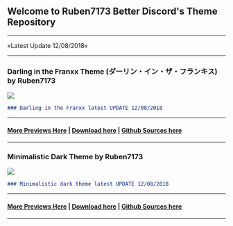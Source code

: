 ## Welcome to Ruben7173 Better Discord's Theme Repository 
***
»Latest Update 12/08/2018«

***

### Darling in the Franxx Theme (ダーリン・イン・ザ・フランキス) by Ruben7173

<img src="https://i.imgur.com/gpODc3b.jpg"/>

```markdown
### Darling in the Franxx latest UPDATE 12/08/2018
```
***
#### [More Previews Here](./page-02.html) | [Download here](https://betterdiscord.net/ghdl?id=2238) | [Github Sources here](https://github.com/Ruben7173/Ruben7173.github.io/tree/master/BetterDiscord-Themes/Darling-in-The-Franxx)
***

### Minimalistic Dark Theme by Ruben7173
<img src="https://i.imgur.com/eHzACMg.png"/>

```markdown 
### Minimalistic dark theme latest UPDATE 12/08/2018
```
***

#### [More Previews Here](./page-minimalistic-dark.html) | [Download here](https://betterdiscord.net/ghdl?id=2239) | [Github Sources here](https://github.com/Ruben7173/Ruben7173.github.io/tree/master/BetterDiscord-Themes/minimalistic-dark-theme)
***